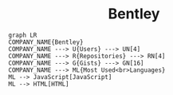 <h1 align="center">Bentley</h1>

```mermaid
graph LR
COMPANY_NAME{Bentley}
COMPANY_NAME ---> U{Users} ---> UN[4]
COMPANY_NAME ---> R{Repositories} ---> RN[4]
COMPANY_NAME ---> G{Gists} ---> GN[16]
COMPANY_NAME ---> ML{Most Used<br>Languages}
ML --> JavaScript[JavaScript]
ML --> HTML[HTML]
```
